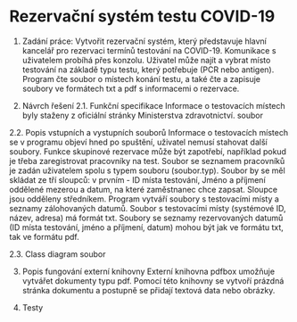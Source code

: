 # Rezervační systém testu COVID-19

1. Zadání práce:
 Vytvořit rezervační systém, který představuje hlavní kancelář pro rezervaci termínů testování na COVID-19. Komunikace s uživatelem probíhá přes konzolu. Uživatel může najít a vybrat místo testování na základě typu testu, který potřebuje (PCR nebo antigen). Program čte soubor o místech konání testu, a také čte a zapisuje soubory ve formátech txt a pdf s informacemi o rezervace.
 
2. Návrch řešení
2.1. Funkční specifikace
Informace o testovacích místech byly staženy z oficiální stránky Ministerstva zdravotnictví.
soubor

2.2. Popis vstupních a vystupních souborů
Informace o testovacích místech se v programu objeví hned po spuštění, uživatel nemusí stahovat další soubory. Funkce skupinové rezervace může být zapotřebí, například pokud je třeba zaregistrovat pracovníky na test. Soubor se seznamem pracovníků je zadán uživatelem spolu s typem souboru (soubor.typ). Soubor by se měl skládat ze tří sloupců: v prvním - ID místa testování, Jméno a příjmení oddělené mezerou a datum, na které zaměstnanec chce zapsat. Sloupce jsou odděleny středníkem.
Program vytváří soubory s testovacími místy a seznamy zálohovaných datumů. Soubor s testovacími místy (systémové ID, název, adresa) má formát txt. Soubory se seznamy rezervovaných datumů (ID místa testování, jméno a příjmení, datum) mohou být jak ve formátu txt, tak ve formátu pdf.

2.3. Class diagram
soubor

3. Popis fungování externí knihovny
Externí knihovna pdfbox umožňuje vytvářet dokumenty typu pdf. Pomocí této knihovny se vytvoří prázdná stránka dokumentu a postupně se přidají textová data nebo obrázky.

4. Testy
